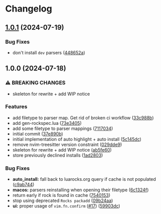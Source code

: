 # Changelog

## [1.0.1](https://github.com/nvim-neorocks/rocks-treesitter.nvim/compare/v1.0.0...v1.0.1) (2024-07-19)


### Bug Fixes

* don't install `dev` parsers ([448652a](https://github.com/nvim-neorocks/rocks-treesitter.nvim/commit/448652aba68eb65e76d4125537b3756a57efa559))

## 1.0.0 (2024-07-18)


### ⚠ BREAKING CHANGES

* skeleton for rewrite + add WIP notice

### Features

* add filetype to parser map. Get rid of broken ci workflow ([33c988b](https://github.com/nvim-neorocks/rocks-treesitter.nvim/commit/33c988b169d28861e2832eae0cbbc06de1224d19))
* add gen-rockspec.lua ([73e3405](https://github.com/nvim-neorocks/rocks-treesitter.nvim/commit/73e3405c7dd47adf5f42e0f8508e3657f2647c89))
* add some filetype to parser mappings ([7117034](https://github.com/nvim-neorocks/rocks-treesitter.nvim/commit/71170346fb6bf315362d7e436d4e16222f7d3893))
* initial commit ([37e890b](https://github.com/nvim-neorocks/rocks-treesitter.nvim/commit/37e890b80c60854d0b77a12f070be5e1e7980d61))
* initial implementation of auto highlight + auto install ([5c145dc](https://github.com/nvim-neorocks/rocks-treesitter.nvim/commit/5c145dcc34522f0028f28198aa9b97be870b9618))
* remove nvim-treesitter version constraint ([029dde9](https://github.com/nvim-neorocks/rocks-treesitter.nvim/commit/029dde9d519019fd37f1e631ef0309961dcf24f7))
* skeleton for rewrite + add WIP notice ([ab5fe60](https://github.com/nvim-neorocks/rocks-treesitter.nvim/commit/ab5fe6095e2f89e70d1241e5a550206c8e6d0151))
* store previously declined installs ([1ad2803](https://github.com/nvim-neorocks/rocks-treesitter.nvim/commit/1ad2803cb1cbbd338b1eda22610cbaa87d14748c))


### Bug Fixes

* **auto_install:** fall back to luarocks.org query if cache is not populated ([c9ab744](https://github.com/nvim-neorocks/rocks-treesitter.nvim/commit/c9ab7443d6eed2501446be9de0b69fabcc759060))
* **macos:** parsers reinstalling when opening their filetype ([6c1324f](https://github.com/nvim-neorocks/rocks-treesitter.nvim/commit/6c1324fa3ada9967d7074f1bd1a2f590f6aa1478))
* return early if rock is found in cache ([7540153](https://github.com/nvim-neorocks/rocks-treesitter.nvim/commit/75401535ef742e861132dcd48ee40ca01a0ae348))
* stop using deprecated `Rocks packadd` ([09b24aa](https://github.com/nvim-neorocks/rocks-treesitter.nvim/commit/09b24aa8b240e67655a2faf796665a1787e92fbf))
* **ui:** proper usage of `vim.fn.confirm` ([#17](https://github.com/nvim-neorocks/rocks-treesitter.nvim/issues/17)) ([59903dc](https://github.com/nvim-neorocks/rocks-treesitter.nvim/commit/59903dca819ba78566b3fd21e976e4f1409a5743))
